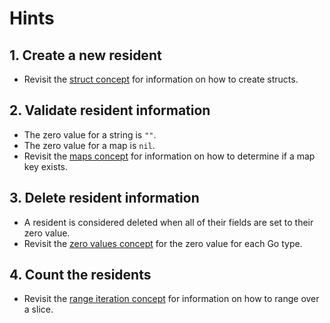 # Hints

## 1. Create a new resident

- Revisit the [struct concept](/tracks/go/concepts/structs) for information on how to create structs.

## 2. Validate resident information

- The zero value for a string is `""`.
- The zero value for a map is `nil`.
- Revisit the [maps concept](/tracks/go/concepts/maps) for information on how to determine if a map key exists.

## 3. Delete resident information

- A resident is considered deleted when all of their fields are set to their zero value.
- Revisit the [zero values concept](/tracks/go/concepts/zero-values) for the zero value for each Go type.

## 4. Count the residents

- Revisit the [range iteration concept](/tracks/go/concepts/range-iteration) for information on how to range over a slice.